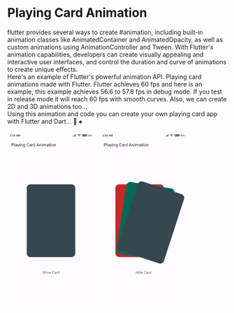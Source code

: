 # Playing Card Animation
flutter provides several ways to create #animation, including built-in animation classes like AnimatedContainer and AnimatedOpacity, as well as custom animations using AnimationController and Tween. With Flutter's animation capabilities, developers can create visually appealing and interactive user interfaces, and control the duration and curve of animations to create unique effects.
<br/>
Here's an example of Flutter's powerful animation API. Playing card animations made with Flutter. Flutter achieves 60 fps and here is an example, this example achieves 56.6 to 57.8 fps in debug mode. If you test in release mode it will reach 60 fps with smooth curves. Also, we can create 2D and 3D animations too…
<br/>
Using this animation and code you can create your own playing card app with Flutter and Dart... 🤔 ♠
<br/>
<br/>
<img src="https://github.com/LazzyCoderr/playing_card_animation/blob/boss/assets/images/1.jpg" data-canonical-src="https://gyazo.com/eb5c5741b6a9a16c692170a41a49c858.png" width="200" height="400" />
&nbsp;
<img src="https://github.com/LazzyCoderr/playing_card_animation/blob/boss/assets/images/2.jpg" data-canonical-src="https://gyazo.com/eb5c5741b6a9a16c692170a41a49c858.png" width="200" height="400" />
